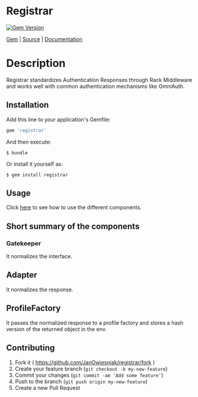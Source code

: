 [github]: https://github.com/JanOwiesniak/registrar
[doc]: http://rubydoc.info/github/JanOwiesniak/registrar/master/file/README.md
[gem]: https://rubygems.org/gems/registrar
[gem-badge]: https://img.shields.io/gem/v/registrar.svg
[rack-playground]: https://github.com/JanOwiesniak/rack-playground/blob/master/lib/app_builder.rb

# Registrar

[![Gem Version][gem-badge]][gem]

[Gem][gem] |
[Source][github] |
[Documentation][doc]

# Description

Registrar standardizes Authentication Responses through Rack Middleware and works well with common authentication mechanisms like OmniAuth.

## Installation

Add this line to your application's Gemfile:

```ruby
gem 'registrar'
```

And then execute:

    $ bundle

Or install it yourself as:

    $ gem install registrar

## Usage

Click [here][rack-playground] to see how to use the different components.

## Short summary of the components

### Gatekeeper

It normalizes the interface.

## Adapter

It normalizes the response.

## ProfileFactory

It passes the normalized response to a profile factory and stores a hash version
of the returned object in the env.

## Contributing

1. Fork it ( https://github.com/JanOwiesniak/registrar/fork )
2. Create your feature branch (`git checkout -b my-new-feature`)
3. Commit your changes (`git commit -am 'Add some feature'`)
4. Push to the branch (`git push origin my-new-feature`)
5. Create a new Pull Request
